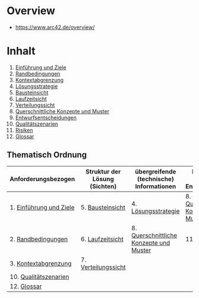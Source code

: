 # Overview

- https://www.arc42.de/overview/

# Inhalt

1. [Einführung und Ziele](./1-goals.md)
2. [Randbedingungen](./2-conditions.md)
3. [Kontextabgrenzung](./3-context.md)
4. [Lösungsstrategie](./4-solution.md)
5. [Bausteinsicht](./5-building-blocks-view.md)
6. [Laufzeitsicht](./6-runtime-view.md)
7. [Verteilungssicht](./7-deployment-view.md)
8. [Querschnittliche Konzepte und Muster](./8-crosscutting-concepts-and-patterns.md)
9. [Entwurfsentscheidungen](./9-design-decisions.md)
10. [Qualitätszenarien](./10-quality-scenarios.md)
11. [Risiken](./11-risks.md)
12. [Glossar](./12-glossary.md)

## Thematisch Ordnung

| Anforderungsbezogen | Struktur der Lösung (Sichten) | übergreifende (technische) Informationen | bessonders wichtige Entscheidungen |
| --- | --- | --- | --- |
| 1. [Einführung und Ziele](./1-goals.md) | 5. [Bausteinsicht](./5-building-blocks-view.md) | 4. [Lösungsstrategie](./4-solution.md) | 8. [Querschnittliche Konzepte und Muster](./8-crosscutting-concepts-and-patterns.md) |
| 2. [Randbedingungen](./2-conditions.md) | 6. [Laufzeitsicht](./6-runtime-view.md) | 8. [Querschnittliche Konzepte und Muster](./8-crosscutting-concepts-and-patterns.md) | 11. [Risiken](./11-risks.md) |
| 3. [Kontextabgrenzung](./3-context.md) | 7. [Verteilungssicht](./7-deployment-view.md) | | |
| 10. [Qualitätszenarien](./10-quality-scenarios.md) | | |
| 12. [Glossar](./12-glossary.md) | | |